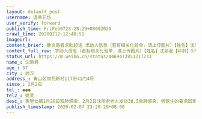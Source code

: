 ```yaml
---
layout: default_post
username: 温蒂花坊
user_verify: forward
publish_time: FriFeb0723:20:29+08002020
crawl_time: 20200212-12:40:51
imageurl: 
content_brief: 肺炎患者求助超话 求助人信息（若有相关化验单，请上传图片）【姓名】沈丽君【年龄】57【所在城市】武汉【所在小区、社区】青山区钢花新村117街41门4号【患病时间】2月2日【联系方式】●●●【其他紧急联系人】姚灵【病情描述】 家里女婿1月28日双肺感染，2月2日沈丽君老人发烧38.5单 ...全文
content_full_raw: 求助人信息（若有相关化验单，请上传图片）【姓名】沈丽君【年龄】57【所在城市】武汉【所在小区、社区】青山区钢花新村117街41门4号【患病时间】2月2日【联系方式】●●●【其他紧急联系人】姚灵【病情描述】家里女婿1月28日双肺感染，2月2日沈丽君老人发烧38.5单肺感染，听医生的要求回家吃药稳定了两天退烧，2月5日外孙女也发烧(现已确诊阳性)，从2月5日开始沈丽君就开始发烧38度一直没退，今天又去医院检测已经双肺感染，已做核酸检测，要两天有结果，因为家中无人照顾(女婿生病，女儿要照顾确诊的外孙女)，全身无力，起身就喘的厉害，昏睡，咳痰有血丝
status_url: https://m.weibo.cn/status/4469472851217233
name_: 沈丽君
age_: 57
city_: 武汉
address_: 青山区钢花新村117街41门4号
since_: 2月2日
tel_: ●●●
tel2_: 姚灵
desc_: 家里女婿1月28日双肺感染，2月2日沈丽君老人发烧38.5单肺感染，听医生的要求回家吃药稳定了两天退烧，2月5日外孙女也发烧(现已确诊阳性)，从2月5日开始沈丽君就开始发烧38度一直没退，今天又去医院检测已经双肺感染，已做核酸检测，要两天有结果，因为家中无人照顾(女婿生病，女儿要照顾确诊的外孙女)，全身无力，起身就喘的厉害，昏睡，咳痰有血丝
publish_timestamp: 2020-02-07 23:20:29+08:00
---
```

